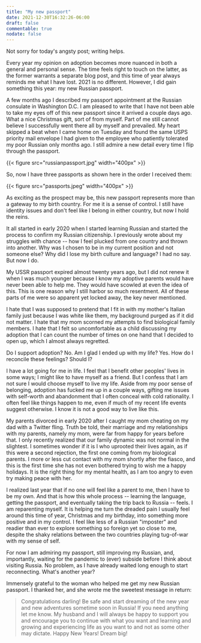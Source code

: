 ```yaml
---
title: "My new passport"
date: 2021-12-30T16:32:26-06:00
draft: false
commentable: true
nodate: false
---
```

Not sorry for today's angsty post; writing helps. 

Every year my opinion on adoption becomes more nuanced in both a general 
and personal sense. The time feels right to touch on the latter, as the 
former warrants a separate blog post, and this time of year always 
reminds me what I have lost. 2021 is no different. However, I did gain 
something this year: my new Russian passport.

A few months ago I described my passport appointment at the Russian 
consulate in Washington D.C. I am pleased to write that I have not been 
able to take my eyes off of this new passport since it arrived a couple 
days ago. What a nice Christmas gift, sort of from myself. Part of me 
still cannot believe I successfully went there all by myself and 
prevailed. My heart skipped a beat when I came home on Tuesday and found 
the same USPS priority mail envelope I had given to the employee who 
patiently tolerated my poor Russian only months ago. I still admire a 
new detail every time I flip through the passport.

{{< figure src="russianpassport.jpg" width="400px" >}}

So, now I have three passports as shown here in the order I received 
them:

{{< figure src="passports.jpeg" width="400px" >}}

As exciting as the prospect may be, this new passport represents more 
than a gateway to my birth country. For me it is a sense of control. I 
still have identity issues and don't feel like I belong in either 
country, but now I hold the reins.

It all started in early 2020 when I started learning Russian and started 
the process to confirm my Russian citizenship. I previously wrote about 
my struggles with chance -- how I feel plucked from one country and 
thrown into another. Why was I chosen to be in my current position and 
not someone else? Why did I lose my birth culture and language? I had no 
say. But now I do.

My USSR passport expired almost twenty years ago, but I did not renew it 
when I was much younger because I know my adoptive parents would have 
never been able to help me. They would have scowled at even the idea of 
this. This is one reason why I still harbor so much resentment. All of 
these parts of me were so apparent yet locked away, the key never 
mentioned.

I hate that I was supposed to pretend that I fit in with my mother's 
Italian family just because I was white like them, my background purged 
as if it did not matter. I hate that my mom scorned my attempts to find 
biological family members. I hate that I felt so uncomfortable as a 
child discussing my adoption that I can count the number of times on one 
hand that I decided to open up, which I almost always regretted.

Do I support adoption? No. Am I glad I ended up with my life? Yes. How 
do I reconcile these feelings? Should I?

I have a lot going for me in life. I feel that I benefit other peoples' 
lives in some ways; I might like to have myself as a friend. But I 
confess that I am not sure I would choose myself to live my life. Aside 
from my poor sense of belonging, adoption has fucked me up in a couple 
ways, gifting me issues with self-worth and abandonment that I often 
conceal with cold rationality. I often feel like things happen to me, 
even if much of my recent life events suggest otherwise. I know it is 
not a good way to live like this.

My parents divorced in early 2020 after I caught my mom cheating on my 
dad with a Twitter fling. Truth be told, their marriage and my 
relationships with my parents, namely my mom, were far from happy for 
years before that. I only recently realized that our family dynamic was 
not normal in the slightest. I sometimes wonder if it is I who uprooted 
their lives again, as if this were a second rejection, the first one 
coming from my biological parents. I more or less cut contact with my 
mom shortly after the fiasco, and this is the first time she has not 
even bothered trying to wish me a happy holidays. It is the right thing 
for my mental health, as I am too angry to even try making peace with 
her.

I realized last year that if no one will feel like a parent to me, then 
I have to be my own. And that is how this whole process -- learning the 
language, getting the passport, and eventually taking the trip back to 
Russia -- feels. I am reparenting myself. It is helping me turn the 
dreaded pain I usually feel around this time of year, Christmas and my 
birthday, into something more positive and in my control. I feel like 
less of a Russian "imposter" and readier than ever to explore something 
so foreign yet so close to me, despite the shaky relations between the 
two countries playing tug-of-war with my sense of self.

For now I am admiring my passport, still improving my Russian, and, 
importantly, waiting for the pandemic to (ever) subside before I think 
about visiting Russia. No problem, as I have already waited long enough 
to start reconnecting. What's another year?

Immensely grateful to the woman who helped me get my new Russian 
passport. I thanked her, and she wrote me the sweetest message in 
return:

> Congratulations darling! Be safe and start dreaming of the new year and 
new adventures sometime soon in Russia! If you need anything let me 
know. My husband and I will always be happy to support you and encourage 
you to continue with what you want and learning and growing and 
experiencing life as you want to and not as some other may dictate. 
Happy New Years! Dream big!

